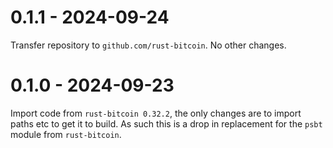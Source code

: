 # 0.1.1 - 2024-09-24

Transfer repository to `github.com/rust-bitcoin`. No other changes.

# 0.1.0 - 2024-09-23

Import code from `rust-bitcoin 0.32.2`, the only changes are to import
paths etc to get it to build. As such this is a drop in replacement
for the `psbt` module from `rust-bitcoin`.
